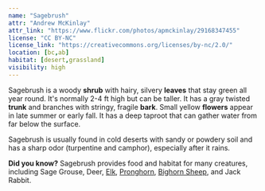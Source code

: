 ```yaml
---
name: "Sagebrush"
attr: "Andrew McKinlay"
attr_link: "https://www.flickr.com/photos/apmckinlay/29168347455"
license: "CC BY-NC"
license_link: "https://creativecommons.org/licenses/by-nc/2.0/"
location: [bc,ab]
habitat: [desert,grassland]
visibility: high
---
```

Sagebrush is a woody **shrub** with hairy, silvery **leaves** that stay green all year round. It's normally 2-4 ft high but can be taller. It has a gray twisted **trunk** and branches with stringy, fragile **bark**. Small yellow **flowers** appear in late summer or early fall. It has a deep taproot that can gather water from far below the surface.

Sagebrush is usually found in cold deserts with sandy or powdery soil and has a sharp odor (turpentine and camphor), especially after it rains.

**Did you know?** Sagebrush provides food and habitat for many creatures, including Sage Grouse, Deer, [Elk](/animals/elk), [Pronghorn](/animals/pronghorn), [Bighorn Sheep](/animals/bighorn), and Jack Rabbit.
